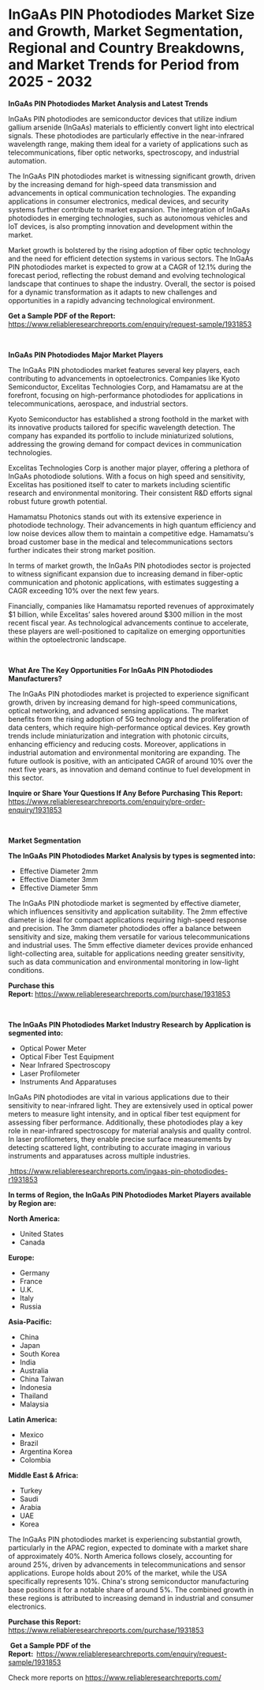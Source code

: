<p><h1>InGaAs PIN Photodiodes Market Size and Growth, Market Segmentation, Regional and Country Breakdowns, and Market Trends for Period from 2025 -  2032</h1></p><p><strong>InGaAs PIN Photodiodes Market Analysis and Latest Trends</strong></p>
<p><p>InGaAs PIN photodiodes are semiconductor devices that utilize indium gallium arsenide (InGaAs) materials to efficiently convert light into electrical signals. These photodiodes are particularly effective in the near-infrared wavelength range, making them ideal for a variety of applications such as telecommunications, fiber optic networks, spectroscopy, and industrial automation.</p><p>The InGaAs PIN photodiodes market is witnessing significant growth, driven by the increasing demand for high-speed data transmission and advancements in optical communication technologies. The expanding applications in consumer electronics, medical devices, and security systems further contribute to market expansion. The integration of InGaAs photodiodes in emerging technologies, such as autonomous vehicles and IoT devices, is also prompting innovation and development within the market.</p><p>Market growth is bolstered by the rising adoption of fiber optic technology and the need for efficient detection systems in various sectors. The InGaAs PIN photodiodes market is expected to grow at a CAGR of 12.1% during the forecast period, reflecting the robust demand and evolving technological landscape that continues to shape the industry. Overall, the sector is poised for a dynamic transformation as it adapts to new challenges and opportunities in a rapidly advancing technological environment.</p></p>
<p><strong>Get a Sample PDF of the Report:&nbsp;</strong> <a href="https://www.reliableresearchreports.com/enquiry/request-sample/1931853?utm_campaign=3210&utm_medium=2&utm_source=Github&utm_content=ia&utm_term=06042025&utm_id=ingaas-pin-photodiodes">https://www.reliableresearchreports.com/enquiry/request-sample/1931853</a></p>
<p>&nbsp;</p>
<p><strong>InGaAs PIN Photodiodes Major Market Players</strong></p>
<p><p>The InGaAs PIN photodiodes market features several key players, each contributing to advancements in optoelectronics. Companies like Kyoto Semiconductor, Excelitas Technologies Corp, and Hamamatsu are at the forefront, focusing on high-performance photodiodes for applications in telecommunications, aerospace, and industrial sectors.</p><p>Kyoto Semiconductor has established a strong foothold in the market with its innovative products tailored for specific wavelength detection. The company has expanded its portfolio to include miniaturized solutions, addressing the growing demand for compact devices in communication technologies.</p><p>Excelitas Technologies Corp is another major player, offering a plethora of InGaAs photodiode solutions. With a focus on high speed and sensitivity, Excelitas has positioned itself to cater to markets including scientific research and environmental monitoring. Their consistent R&D efforts signal robust future growth potential.</p><p>Hamamatsu Photonics stands out with its extensive experience in photodiode technology. Their advancements in high quantum efficiency and low noise devices allow them to maintain a competitive edge. Hamamatsu's broad customer base in the medical and telecommunications sectors further indicates their strong market position.</p><p>In terms of market growth, the InGaAs PIN photodiodes sector is projected to witness significant expansion due to increasing demand in fiber-optic communication and photonic applications, with estimates suggesting a CAGR exceeding 10% over the next few years. </p><p>Financially, companies like Hamamatsu reported revenues of approximately $1 billion, while Excelitas’ sales hovered around $300 million in the most recent fiscal year. As technological advancements continue to accelerate, these players are well-positioned to capitalize on emerging opportunities within the optoelectronic landscape.</p></p>
<p>&nbsp;</p>
<p><strong>What Are The Key Opportunities For InGaAs PIN Photodiodes Manufacturers?</strong></p>
<p><p>The InGaAs PIN photodiodes market is projected to experience significant growth, driven by increasing demand for high-speed communications, optical networking, and advanced sensing applications. The market benefits from the rising adoption of 5G technology and the proliferation of data centers, which require high-performance optical devices. Key growth trends include miniaturization and integration with photonic circuits, enhancing efficiency and reducing costs. Moreover, applications in industrial automation and environmental monitoring are expanding. The future outlook is positive, with an anticipated CAGR of around 10% over the next five years, as innovation and demand continue to fuel development in this sector.</p></p>
<p><strong>Inquire or Share Your Questions If Any Before Purchasing This Report:</strong> <a href="https://www.reliableresearchreports.com/enquiry/pre-order-enquiry/1931853?utm_campaign=3210&utm_medium=2&utm_source=Github&utm_content=ia&utm_term=06042025&utm_id=ingaas-pin-photodiodes">https://www.reliableresearchreports.com/enquiry/pre-order-enquiry/1931853</a></p>
<p>&nbsp;</p>
<p><strong>Market Segmentation</strong></p>
<p><strong>The InGaAs PIN Photodiodes Market Analysis by types is segmented into:</strong></p>
<p><ul><li>Effective Diameter 2mm</li><li>Effective Diameter 3mm</li><li>Effective Diameter 5mm</li></ul></p>
<p><p>The InGaAs PIN photodiode market is segmented by effective diameter, which influences sensitivity and application suitability. The 2mm effective diameter is ideal for compact applications requiring high-speed response and precision. The 3mm diameter photodiodes offer a balance between sensitivity and size, making them versatile for various telecommunications and industrial uses. The 5mm effective diameter devices provide enhanced light-collecting area, suitable for applications needing greater sensitivity, such as data communication and environmental monitoring in low-light conditions.</p></p>
<p><strong>Purchase this Report:&nbsp;</strong><a href="https://www.reliableresearchreports.com/purchase/1931853?utm_campaign=3210&utm_medium=2&utm_source=Github&utm_content=ia&utm_term=06042025&utm_id=ingaas-pin-photodiodes">https://www.reliableresearchreports.com/purchase/1931853</a></p>
<p>&nbsp;</p>
<p><strong>The InGaAs PIN Photodiodes Market Industry Research by Application is segmented into:</strong></p>
<p><ul><li>Optical Power Meter</li><li>Optical Fiber Test Equipment</li><li>Near Infrared Spectroscopy</li><li>Laser Profilometer</li><li>Instruments And Apparatuses</li></ul></p>
<p><p>InGaAs PIN photodiodes are vital in various applications due to their sensitivity to near-infrared light. They are extensively used in optical power meters to measure light intensity, and in optical fiber test equipment for assessing fiber performance. Additionally, these photodiodes play a key role in near-infrared spectroscopy for material analysis and quality control. In laser profilometers, they enable precise surface measurements by detecting scattered light, contributing to accurate imaging in various instruments and apparatuses across multiple industries.</p></p>
<p><a href="https://www.reliableresearchreports.com/ingaas-pin-photodiodes-r1931853?utm_campaign=3210&utm_medium=2&utm_source=Github&utm_content=ia&utm_term=06042025&utm_id=ingaas-pin-photodiodes">&nbsp;https://www.reliableresearchreports.com/ingaas-pin-photodiodes-r1931853</a></p>
<p><strong>In terms of Region, the InGaAs PIN Photodiodes Market Players available by Region are:</strong></p>
<p>
    <p> <strong> North America: </strong>
        <ul>
            <li>United States</li>
            <li>Canada</li>
        </ul>
        </p> 
    <p> <strong> Europe: </strong>
        <ul>
            <li>Germany</li>
            <li>France</li>
            <li>U.K.</li>
            <li>Italy</li>
            <li>Russia</li>
        </ul>
        </p> 
    <p> <strong> Asia-Pacific: </strong>
        <ul>
            <li>China</li>
            <li>Japan</li>
            <li>South Korea</li>
            <li>India</li>
            <li>Australia</li>
            <li>China Taiwan</li>
            <li>Indonesia</li>
            <li>Thailand</li>
            <li>Malaysia</li>
        </ul>
        </p> 
    <p> <strong> Latin America: </strong>
        <ul>
            <li>Mexico</li>
            <li>Brazil</li>
            <li>Argentina Korea</li>
            <li>Colombia</li>
        </ul>
        </p> 
    <p> <strong> Middle East & Africa: </strong>
        <ul>
            <li>Turkey</li>
            <li>Saudi</li>
            <li>Arabia</li>
            <li>UAE</li>
            <li>Korea</li>
        </ul>
    </p>
    </p>
<p><p>The InGaAs PIN photodiodes market is experiencing substantial growth, particularly in the APAC region, expected to dominate with a market share of approximately 40%. North America follows closely, accounting for around 25%, driven by advancements in telecommunications and sensor applications. Europe holds about 20% of the market, while the USA specifically represents 10%. China's strong semiconductor manufacturing base positions it for a notable share of around 5%. The combined growth in these regions is attributed to increasing demand in industrial and consumer electronics.</p></p>
<p><strong>Purchase this Report: </strong><a href="https://www.reliableresearchreports.com/purchase/1931853?utm_campaign=3210&utm_medium=2&utm_source=Github&utm_content=ia&utm_term=06042025&utm_id=ingaas-pin-photodiodes">https://www.reliableresearchreports.com/purchase/1931853</a></p>
<p>&nbsp;<strong>Get a Sample PDF of the Report:&nbsp;&nbsp;</strong><a href="https://www.reliableresearchreports.com/enquiry/request-sample/1931853?utm_campaign=3210&utm_medium=2&utm_source=Github&utm_content=ia&utm_term=06042025&utm_id=ingaas-pin-photodiodes">https://www.reliableresearchreports.com/enquiry/request-sample/1931853</a></p>
<p><strong></strong></p>
<p>Check more reports on <a href="https://www.reliableresearchreports.com/?utm_campaign=3210&utm_medium=2&utm_source=Github&utm_content=ia&utm_term=06042025&utm_id=ingaas-pin-photodiodes">https://www.reliableresearchreports.com/</a></p>